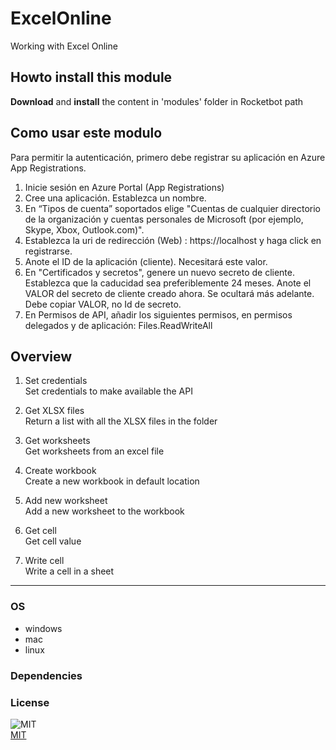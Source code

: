 



# ExcelOnline
  
Working with Excel Online  

## Howto install this module
  
__Download__ and __install__ the content in 'modules' folder in Rocketbot path  


## Como usar este modulo

Para permitir la autenticación, primero debe registrar su aplicación en Azure App 
Registrations.

1. Inicie sesión en Azure Portal (App Registrations)
2. Cree una aplicación. Establezca un nombre.
3. En “Tipos de cuenta” soportados elige "Cuentas de cualquier directorio de la organización y cuentas personales de Microsoft (por ejemplo, Skype, Xbox, Outlook.com)".
4. Establezca la uri de redirección (Web) : https://localhost y haga click en registrarse.
5. Anote el ID de la aplicación (cliente). Necesitará este valor.
6. En "Certificados y secretos", genere un nuevo secreto de cliente. Establezca que la caducidad sea preferiblemente 24 meses. Anote el VALOR del secreto de cliente creado ahora. Se ocultará más adelante. Debe copiar VALOR, no Id de secreto.
7. En Permisos de API, añadir los siguientes permisos, en permisos delegados y de aplicación: Files.ReadWriteAll



## Overview


1. Set credentials  
Set credentials to make available the API

2. Get XLSX files  
Return a list with all the XLSX files in the folder

3. Get worksheets  
Get worksheets from an excel file

4. Create workbook  
Create a new workbook in default location

5. Add new worksheet  
Add a new worksheet to the workbook

6. Get cell  
Get cell value

7. Write cell  
Write a cell in a sheet  




----
### OS

- windows
- mac
- linux

### Dependencies

### License
  
![MIT](https://camo.githubusercontent.com/107590fac8cbd65071396bb4d04040f76cde5bde/687474703a2f2f696d672e736869656c64732e696f2f3a6c6963656e73652d6d69742d626c75652e7376673f7374796c653d666c61742d737175617265)  
[MIT](http://opensource.org/licenses/mit-license.ph)
